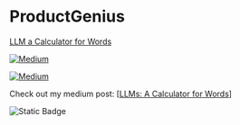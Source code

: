 # ProductGenius

[LLM a Calculator for Words](https://medium.com/the-modern-scientist/large-language-models-a-calculator-for-words-7ab4099d0cc9)

[![Medium](https://img.shields.io/discord/1192334452110659664?label=Medium)](https://medium.com/the-modern-scientist/large-language-models-a-calculator-for-words-7ab4099d0cc9)

[![Medium](https://img.shields.io/pypi/dm/instructor.svg)](https://medium.com/the-modern-scientist/large-language-models-a-calculator-for-words-7ab4099d0cc9)


Check out my medium post: [[LLMs: A Calculator for Words](https://medium.com/the-modern-scientist/large-language-models-a-calculator-for-words-7ab4099d0cc9)]


![Static Badge](https://img.shields.io/badge/Medium-LLMs%3A%20A%20Calculator%20for%20Words-blue?link=https%3A%2F%2Fmedium.com%2Fthe-modern-scientist%2Flarge-language-models-a-calculator-for-words-7ab4099d0cc9)

